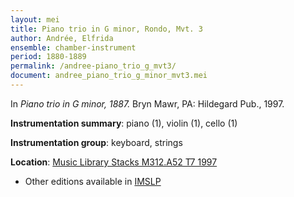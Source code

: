```yaml
---
layout: mei
title: Piano trio in G minor, Rondo, Mvt. 3
author: Andrée, Elfrida
ensemble: chamber-instrument
period: 1880-1889
permalink: /andree-piano_trio_g_mvt3/
document: andree_piano_trio_g_minor_mvt3.mei
---
```


In *Piano trio in G minor, 1887.* Bryn Mawr, PA: Hildegard Pub., 1997.

**Instrumentation summary**: piano (1), violin (1), cello (1)

**Instrumentation group**: keyboard, strings

**Location**: <a href="https://tufts-primo.hosted.exlibrisgroup.com/permalink/f/bnf7qa/01TUN_ALMA2193046080003851" target="_blank">Music Library Stacks M312.A52 T7 1997</a>
- Other editions available in <a href="https://imslp.org/wiki/Piano_Trio_No.2_in_G_minor_(Andr%C3%A9e%2C_Elfrida)" target="_blank">IMSLP</a>

